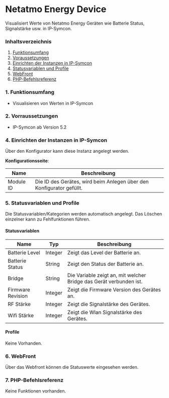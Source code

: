 # Netatmo Energy Device
Visualisiert Werte von Netatmo Energy Geräten wie Batterie Status, Signalstärke usw. in IP-Symcon.

### Inhaltsverzeichnis

1. [Funktionsumfang](#1-funktionsumfang)
2. [Voraussetzungen](#2-voraussetzungen)
3. [Einrichten der Instanzen in IP-Symcon](#4-einrichten-der-instanzen-in-ip-symcon)
5. [Statusvariablen und Profile](#5-statusvariablen-und-profile)
6. [WebFront](#6-webfront)
7. [PHP-Befehlsreferenz](#7-php-befehlsreferenz)

### 1. Funktionsumfang

* Visualisieren von Werten in IP-Symcon

### 2. Vorraussetzungen

- IP-Symcon ab Version 5.2

### 4. Einrichten der Instanzen in IP-Symcon

Über den Konfigurator kann diese Instanz angelegt werden.

__Konfigurationsseite__:

Name     | Beschreibung
-------- | ------------------
Module ID| Die ID des Gerätes, wird beim Anlegen über den Konfigurator gefüllt.

### 5. Statusvariablen und Profile

Die Statusvariablen/Kategorien werden automatisch angelegt. Das Löschen einzelner kann zu Fehlfunktionen führen.

#### Statusvariablen

Name   | Typ     | Beschreibung
------ | ------- | ------------
Batterie Level|Integer| Zeigt das Level der Batterie an.
Batterie Status|String| Zeigt den Status der Batterie an.
Bridge|String| Die Variable zeigt an, mit welcher Bridge das Gerät verbunden ist.
Firmware Revision|Integer| Zeigt die Firmware Version des Gerätes an.
RF Stärke|Integer| Zeigt die Signalstärke des Gerätes.
Wifi Stärke|Integer| Zeigt die Wlan Signalstärke des Gerätes.

#### Profile

Keine Vorhanden.

### 6. WebFront

Über das Webfront können die Statuswerte eingesehen werden.

### 7. PHP-Befehlsreferenz

Keine Funktionen vorhanden.